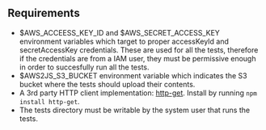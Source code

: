 ## Requirements

 * $AWS_ACCEESS_KEY_ID and $AWS_SECRET_ACCESS_KEY environment variables which target to proper accessKeyId and secretAccessKey credentials. These are used for all the tests, therefore if the credentials are from a IAM user, they must be permissive enough in order to succesfully run all the tests.
 * $AWS2JS_S3_BUCKET environment variable which indicates the S3 bucket where the tests should upload their contents.
 * A 3rd party HTTP client implementation: [http-get](https://github.com/SaltwaterC/http-get). Install by running `npm install http-get`.
 * The tests directory must be writable by the system user that runs the tests.
